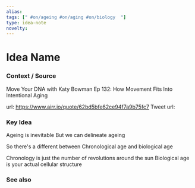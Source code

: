 ```yaml
---
alias: 
tags: [" #on/ageing #on/aging #on/biology  "]
type: idea-note
novelty: 
---
```

# Idea Name

### Context / Source
Move Your DNA with Katy Bowman
Ep 132: How Movement Fits Into Intentional Aging

url: https://www.airr.io/quote/62bd5bfe62ce94f7a9b75fc7
Tweet url: 

### Key Idea

Ageing is inevitable
But we can delineate ageing

So there's a different between
Chronological age and biological age

Chronology is just the number of revolutions around the sun
Biological age is your actual cellular structure

### See also
